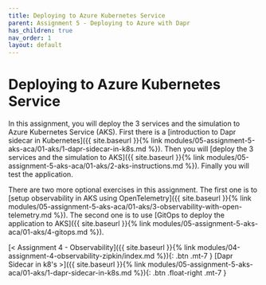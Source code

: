 ```yaml
---
title: Deploying to Azure Kubernetes Service
parent: Assignment 5 - Deploying to Azure with Dapr
has_children: true
nav_order: 1
layout: default
---
```


# Deploying to Azure Kubernetes Service

In this assignment, you will deploy the 3 services and the simulation to Azure Kubernetes Service (AKS). First there is a [introduction to Dapr sidecar in Kubernetes]({{ site.baseurl }}{% link modules/05-assignment-5-aks-aca/01-aks/1-dapr-sidecar-in-k8s.md %}). Then you will [deploy the 3 services and the simulation to AKS]({{ site.baseurl }}{% link modules/05-assignment-5-aks-aca/01-aks/2-aks-instructions.md %}). Finally you will test the application.

There are two more optional exercises in this assignment. The first one is to [setup observability in AKS using OpenTelemetry]({{ site.baseurl }}{% link modules/05-assignment-5-aks-aca/01-aks/3-observability-with-open-telemetry.md %}). The second one is to use [GitOps to deploy the application to AKS]({{ site.baseurl }}{% link modules/05-assignment-5-aks-aca/01-aks/4-gitops.md %}).

<span class="fs-3">
[< Assignment 4 - Observability]({{ site.baseurl }}{% link modules/04-assignment-4-observability-zipkin/index.md %}){: .btn .mt-7 }
</span>
<span class="fs-3">
[Dapr Sidecar in k8's >]({{ site.baseurl }}{% link modules/05-assignment-5-aks-aca/01-aks/1-dapr-sidecar-in-k8s.md %}){: .btn .float-right .mt-7 }
</span>
